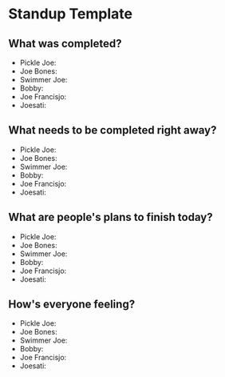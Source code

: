 # Standup Template
## What was completed?
- Pickle Joe: 
- Joe Bones: 
- Swimmer Joe: 
- Bobby: 
- Joe Francisjo: 
- Joesati: 
## What needs to be completed right away?
- Pickle Joe: 
- Joe Bones: 
- Swimmer Joe: 
- Bobby: 
- Joe Francisjo: 
- Joesati: 
## What are people's plans to finish today?
- Pickle Joe: 
- Joe Bones: 
- Swimmer Joe: 
- Bobby: 
- Joe Francisjo: 
- Joesati: 
## How's everyone feeling?
- Pickle Joe: 
- Joe Bones: 
- Swimmer Joe: 
- Bobby: 
- Joe Francisjo: 
- Joesati: 
